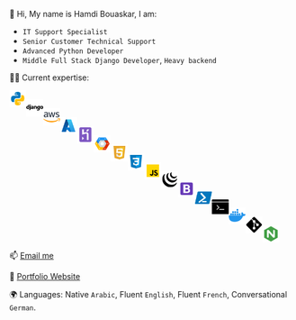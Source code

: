 👋 Hi, My name is Hamdi Bouaskar, I am:

-  `IT Support Specialist` 
-  `Senior Customer Technical Support`
-  `Advanced Python Developer`
-  `Middle Full Stack Django Developer`, `Heavy backend`


👨‍💻 Current expertise:

<pre>
<img align="left" alt="python" width="30px" src="https://github.com/IT-Support-L2/icons/blob/main/python.png" />
<img align="left" alt="django" width="30px" src="https://github.com/IT-Support-L2/icons/blob/main/django.png" />
<img align="left" alt="aws" width="30px" src="https://github.com/IT-Support-L2/icons/blob/main/aws.png" />
<img align="left" alt="azure" width="30px" src="https://github.com/IT-Support-L2/icons/blob/main/azure.png" />
<img align="left" alt="heroku" width="30px" src="https://github.com/IT-Support-L2/icons/blob/main/heroku.png" />
<img align="left" alt="gcp" width="30px" src="https://github.com/IT-Support-L2/icons/blob/main/gcp.png" />
<img align="left" alt="html" width="30px" src="https://github.com/IT-Support-L2/icons/blob/main/html.png" />
<img align="left" alt="css" width="30px" src="https://github.com/IT-Support-L2/icons/blob/main/css.png" />
<img align="left" alt="javascript" width="30px" src="https://github.com/IT-Support-L2/icons/blob/main/javascript.png" />
<img align="left" alt="jquery" width="30px" src="https://github.com/IT-Support-L2/icons/blob/main/jquery.png" />
<img align="left" alt="bootstrap" width="30px" src="https://github.com/IT-Support-L2/icons/blob/main/bootstrap.png" />
<img align="left" alt="powerhsell" width="30px" src="https://github.com/IT-Support-L2/icons/blob/main/powershell.png" />
<img align="left" alt="bash" width="30px" src="https://github.com/IT-Support-L2/icons/blob/main/bash.png" />
<img align="left" alt="docker" width="30px" src="https://github.com/IT-Support-L2/icons/blob/main/docker.png" />
<img align="left" alt="git" width="30px" src="https://github.com/IT-Support-L2/icons/blob/main/git.png" />
<img align="left" alt="nginx" width="30px" src="https://github.com/IT-Support-L2/icons/blob/main/nginx.png" />
</pre>

📫 [Email me](mailto:itech@cyberservices.com)

📑 <a href="https://hamdi-bouaskar.herokuapp.com" target="_blank">Portfolio Website</a>

🌍 Languages: Native `Arabic`, Fluent `English`, Fluent `French`, Conversational `German`.

<!---
IT-Support-L2/IT-Support-L2 is a ✨ special ✨ repository because its `README.md` (this file) appears on your GitHub profile.
You can click the Preview link to take a look at your changes.
--->
